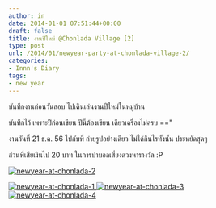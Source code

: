 ```yaml
---
author: in
date: 2014-01-01 07:51:44+00:00
draft: false
title: งานปีใหม่ @Chonlada Village [2]
type: post
url: /2014/01/newyear-party-at-chonlada-village-2/
categories:
- Innn's Diary
tags:
- new year
---
```


บันทึกงานก่อนวันสอบ ไปเดินเล่นงานปีใหม่ในหมู่บ้าน

บันทึกไว้ เพราะปีก่อนเขียน ปีนี้ต้องเขียน เดียวเครื่องไม่ครบ =="

งานวันที่ 21 ธ.ค. 56 ไปกับพี่ ถ่ายรูปอย่างเดียว ไม่ได้กินไรทั้งนั้น ประหยัดสุดๆ

ส่วนพี่เสียเงินไป 20 บาท ในการปาบอลเสี่ยงดวงหารางวัล :P

<!-- more -->

[![newyear-at-chonlada-2](https://www.innnblog.com/wp-content/uploads/2014/01/newyear-at-chonlada-2-1024x768.jpg)
](https://www.innnblog.com/wp-content/uploads/2014/01/newyear-at-chonlada-2.jpg)

[![newyear-at-chonlada-1](https://www.innnblog.com/wp-content/uploads/2014/01/newyear-at-chonlada-1-1024x768.jpg)
](https://www.innnblog.com/wp-content/uploads/2014/01/newyear-at-chonlada-1.jpg)[![newyear-at-chonlada-3](https://www.innnblog.com/wp-content/uploads/2014/01/newyear-at-chonlada-3-1024x768.jpg)
](https://www.innnblog.com/wp-content/uploads/2014/01/newyear-at-chonlada-3.jpg) [![newyear-at-chonlada-4](https://www.innnblog.com/wp-content/uploads/2014/01/newyear-at-chonlada-4-1024x768.jpg)
](https://www.innnblog.com/wp-content/uploads/2014/01/newyear-at-chonlada-4.jpg)

